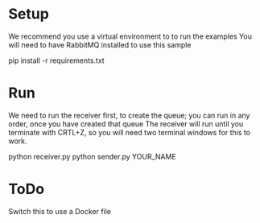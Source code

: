 # Setup
We recommend you use a virtual environment to to run the examples
You will need to have RabbitMQ installed to use this sample

pip install -r requirements.txt

# Run
We need to run the receiver first, to create the queue; you can run in any order, once you have created that queue
The receiver will run until you terminate with CRTL+Z, so you will need two terminal windows for this to work.

python receiver.py
python sender.py YOUR_NAME

# ToDo
Switch this to use a Docker file





